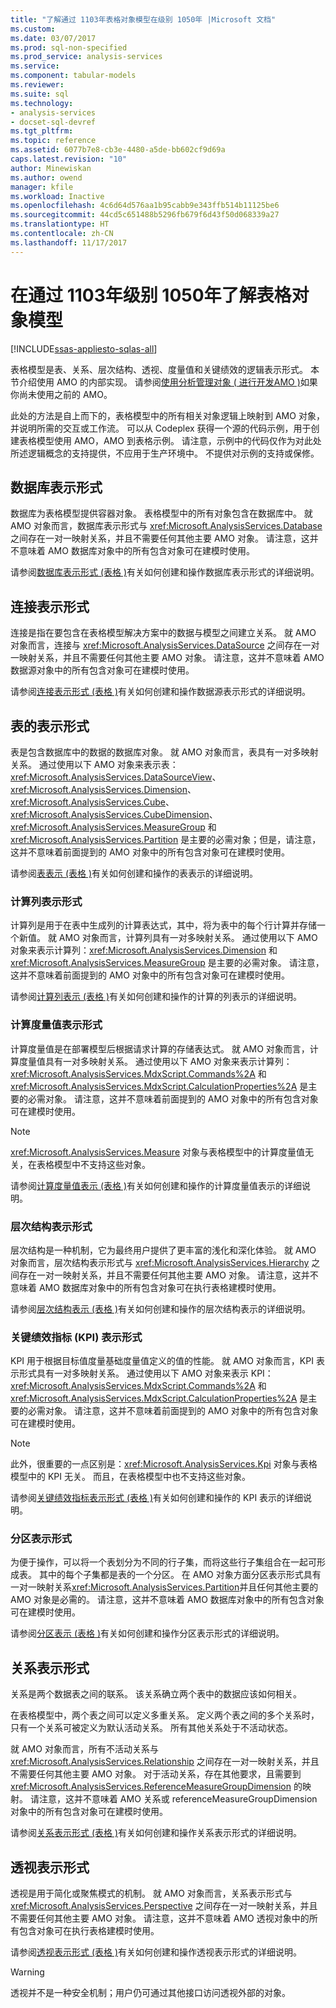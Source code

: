 ```yaml
---
title: "了解通过 1103年表格对象模型在级别 1050年 |Microsoft 文档"
ms.custom: 
ms.date: 03/07/2017
ms.prod: sql-non-specified
ms.prod_service: analysis-services
ms.service: 
ms.component: tabular-models
ms.reviewer: 
ms.suite: sql
ms.technology:
- analysis-services
- docset-sql-devref
ms.tgt_pltfrm: 
ms.topic: reference
ms.assetid: 6077b7e8-cb3e-4480-a5de-bb602cf9d69a
caps.latest.revision: "10"
author: Minewiskan
ms.author: owend
manager: kfile
ms.workload: Inactive
ms.openlocfilehash: 4c6d64d576aa1b95cabb9e343ffb514b11125be6
ms.sourcegitcommit: 44cd5c651488b5296fb679f6d43f50d068339a27
ms.translationtype: HT
ms.contentlocale: zh-CN
ms.lasthandoff: 11/17/2017
---
```

# <a name="understanding-tabular-object-model-at-levels-1050-through-1103"></a>在通过 1103年级别 1050年了解表格对象模型

[!INCLUDE[ssas-appliesto-sqlas-all](../../../includes/ssas-appliesto-sqlas-all.md)]

  表格模型是表、关系、层次结构、透视、度量值和关键绩效的逻辑表示形式。 本节介绍使用 AMO 的内部实现。 请参阅[使用分析管理对象 &#40; 进行开发AMO &#41;](../../../analysis-services/multidimensional-models/analysis-management-objects/developing-with-analysis-management-objects-amo.md)如果你尚未使用之前的 AMO。  
  
 此处的方法是自上而下的，表格模型中的所有相关对象逻辑上映射到 AMO 对象，并说明所需的交互或工作流。 可以从 Codeplex 获得一个源的代码示例，用于创建表格模型使用 AMO，AMO 到表格示例。 请注意，示例中的代码仅作为对此处所述逻辑概念的支持提供，不应用于生产环境中。 不提供对示例的支持或保修。  
  
## <a name="database-representation"></a>数据库表示形式  
 数据库为表格模型提供容器对象。 表格模型中的所有对象包含在数据库中。 就 AMO 对象而言，数据库表示形式与 <xref:Microsoft.AnalysisServices.Database> 之间存在一对一映射关系，并且不需要任何其他主要 AMO 对象。 请注意，这并不意味着 AMO 数据库对象中的所有包含对象可在建模时使用。  
  
 请参阅[数据库表示形式 &#40;表格 &#41;](../../../analysis-services/tabular-model-programming-compatibility-levels-1050-1103/representation/database-representation-tabular.md)有关如何创建和操作数据库表示形式的详细说明。  
  
## <a name="connection-representation"></a>连接表示形式  
 连接是指在要包含在表格模型解决方案中的数据与模型之间建立关系。 就 AMO 对象而言，连接与 <xref:Microsoft.AnalysisServices.DataSource> 之间存在一对一映射关系，并且不需要任何其他主要 AMO 对象。 请注意，这并不意味着 AMO 数据源对象中的所有包含对象可在建模时使用。  
  
 请参阅[连接表示形式 &#40;表格 &#41;](../../../analysis-services/tabular-model-programming-compatibility-levels-1050-1103/representation/connection-representation-tabular.md)有关如何创建和操作数据源表示形式的详细说明。  
  
## <a name="table-representation"></a>表的表示形式  
 表是包含数据库中的数据的数据库对象。 就 AMO 对象而言，表具有一对多映射关系。 通过使用以下 AMO 对象来表示表：<xref:Microsoft.AnalysisServices.DataSourceView>、<xref:Microsoft.AnalysisServices.Dimension>、<xref:Microsoft.AnalysisServices.Cube>、<xref:Microsoft.AnalysisServices.CubeDimension>、<xref:Microsoft.AnalysisServices.MeasureGroup> 和 <xref:Microsoft.AnalysisServices.Partition> 是主要的必需对象；但是，请注意，这并不意味着前面提到的 AMO 对象中的所有包含对象可在建模时使用。  
  
 请参阅[表表示 &#40;表格 &#41;](../../../analysis-services/tabular-model-programming-compatibility-levels-1050-1103/representation/tables-representation-tabular.md)有关如何创建和操作的表表示的详细说明。  
  
### <a name="calculated-column-representation"></a>计算列表示形式  
 计算列是用于在表中生成列的计算表达式，其中，将为表中的每个行计算并存储一个新值。 就 AMO 对象而言，计算列具有一对多映射关系。 通过使用以下 AMO 对象来表示计算列：<xref:Microsoft.AnalysisServices.Dimension> 和 <xref:Microsoft.AnalysisServices.MeasureGroup> 是主要的必需对象。 请注意，这并不意味着前面提到的 AMO 对象中的所有包含对象可在建模时使用。  
  
 请参阅[计算列表示 &#40;表格 &#41;](../../../analysis-services/tabular-model-programming-compatibility-levels-1050-1103/representation/tables-calculated-column-representation.md)有关如何创建和操作的计算的列表示的详细说明。  
  
### <a name="calculated-measure-representation"></a>计算度量值表示形式  
 计算度量值是在部署模型后根据请求计算的存储表达式。 就 AMO 对象而言，计算度量值具有一对多映射关系。 通过使用以下 AMO 对象来表示计算列：<xref:Microsoft.AnalysisServices.MdxScript.Commands%2A> 和 <xref:Microsoft.AnalysisServices.MdxScript.CalculationProperties%2A> 是主要的必需对象。 请注意，这并不意味着前面提到的 AMO 对象中的所有包含对象可在建模时使用。  
  
> [!NOTE]  
>  <xref:Microsoft.AnalysisServices.Measure> 对象与表格模型中的计算度量值无关，在表格模型中不支持这些对象。  
  
 请参阅[计算度量值表示 &#40;表格 &#41;](../../../analysis-services/tabular-model-programming-compatibility-levels-1050-1103/representation/tables-calculated-measure-representation.md)有关如何创建和操作的计算度量值表示的详细说明。  
  
### <a name="hierarchy-representation"></a>层次结构表示形式  
 层次结构是一种机制，它为最终用户提供了更丰富的浅化和深化体验。 就 AMO 对象而言，层次结构表示形式与 <xref:Microsoft.AnalysisServices.Hierarchy> 之间存在一对一映射关系，并且不需要任何其他主要 AMO 对象。 请注意，这并不意味着 AMO 数据库对象中的所有包含对象可在执行表格建模时使用。  
  
 请参阅[层次结构表示 &#40;表格 &#41;](../../../analysis-services/tabular-model-programming-compatibility-levels-1050-1103/representation/tables-hierarchy-representation.md)有关如何创建和操作的层次结构表示的详细说明。  
  
### <a name="key-performance-indicator-kpi--representation"></a>关键绩效指标 (KPI) 表示形式  
 KPI 用于根据目标值度量基础度量值定义的值的性能。 就 AMO 对象而言，KPI 表示形式具有一对多映射关系。 通过使用以下 AMO 对象来表示 KPI：<xref:Microsoft.AnalysisServices.MdxScript.Commands%2A> 和 <xref:Microsoft.AnalysisServices.MdxScript.CalculationProperties%2A> 是主要的必需对象。  请注意，这并不意味着前面提到的 AMO 对象中的所有包含对象可在建模时使用。  
  
> [!NOTE]  
>  此外，很重要的一点区别是：<xref:Microsoft.AnalysisServices.Kpi> 对象与表格模型中的 KPI 无关。 而且，在表格模型中也不支持这些对象。  
  
 请参阅[关键绩效指标表示形式 &#40;表格 &#41;](../../../analysis-services/tabular-model-programming-compatibility-levels-1050-1103/representation/tables-key-performance-indicator-representation.md)有关如何创建和操作的 KPI 表示的详细说明。  
  
### <a name="partition-representation"></a>分区表示形式  
 为便于操作，可以将一个表划分为不同的行子集，而将这些行子集组合在一起可形成表。 其中的每个子集都是表的一个分区。 在 AMO 对象方面分区表示形式具有一对一映射关系<xref:Microsoft.AnalysisServices.Partition>并且任何其他主要的 AMO 对象是必需的。 请注意，这并不意味着 AMO 数据库对象中的所有包含对象可在建模时使用。  
  
 请参阅[分区表示 &#40;表格 &#41;](../../../analysis-services/tabular-model-programming-compatibility-levels-1050-1103/representation/tables-partition-representation.md)有关如何创建和操作分区表示形式的详细说明。  
  
## <a name="relationship-representation"></a>关系表示形式  
 关系是两个数据表之间的联系。 该关系确立两个表中的数据应该如何相关。  
  
 在表格模型中，两个表之间可以定义多重关系。 定义两个表之间的多个关系时，只有一个关系可被定义为默认活动关系。 所有其他关系处于不活动状态。  
  
 就 AMO 对象而言，所有不活动关系与 <xref:Microsoft.AnalysisServices.Relationship> 之间存在一对一映射关系，并且不需要任何其他主要 AMO 对象。 对于活动关系，存在其他要求，且需要到 <xref:Microsoft.AnalysisServices.ReferenceMeasureGroupDimension> 的映射。 请注意，这并不意味着 AMO 关系或 referenceMeasureGroupDimension 对象中的所有包含对象可在建模时使用。  
  
 请参阅[关系表示形式 &#40;表格 &#41;](../../../analysis-services/tabular-model-programming-compatibility-levels-1050-1103/representation/relationship-representation-tabular.md)有关如何创建和操作关系表示形式的详细说明。  
  
## <a name="perspective-representation"></a>透视表示形式  
 透视是用于简化或聚焦模式的机制。 就 AMO 对象而言，关系表示形式与 <xref:Microsoft.AnalysisServices.Perspective> 之间存在一对一映射关系，并且不需要任何其他主要 AMO 对象。 请注意，这并不意味着 AMO 透视对象中的所有包含对象可在执行表格建模时使用。  
  
 请参阅[透视表示形式 &#40;表格 &#41;](../../../analysis-services/tabular-model-programming-compatibility-levels-1050-1103/representation/perspective-representation-tabular.md)有关如何创建和操作透视表示形式的详细说明。  
  
> [!WARNING]  
>  透视并不是一种安全机制；用户仍可通过其他接口访问透视外部的对象。  
  
  
